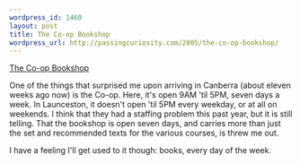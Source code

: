 ```yaml
--- 
wordpress_id: 1460
layout: post
title: The Co-op Bookshop
wordpress_url: http://passingcuriosity.com/2005/the-co-op-bookshop/
---
```


[The Co-op Bookshop][1]

[1]: http://www.coop-bookshop.com.au/cgi-bin/fcgi-books?basket_name=1442763&user_id=1107303406949&_frames_=yes&use_template=true&_next_page_=NewParser&use_template=true&page=/html/contact_us.jhtml#TAS

One of the things that surprised me upon arriving in Canberra (about eleven
weeks ago now) is the Co-op. Here, it's open 9AM 'til 5PM, seven days a week.
In Launceston, it doesn't open 'til 5PM every weekday, or at all on weekends.
I think that they had a staffing problem this past year, but it is still
telling. That the bookshop is open seven days, and carries more than just the
set and recommended texts for the various courses, is threw me out.

I have a feeling I'll get used to it though: books, every day of the week.